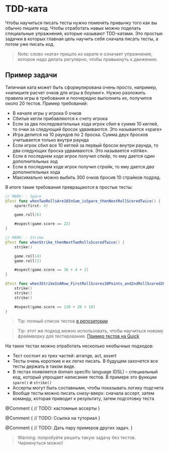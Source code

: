 # TDD-ката

Чтобы научиться писать тесты нужно поменять привычку того как вы обычно пишите код. Чтобы отработать навык можно поделать специальные упражнения, которые называют TDD-катами. Это простые задачки в которых главная цель научить себя сначала писать тесты, а потом уже писать код. 

> Note: слово «ката» пришло из карате и означает упражнение, которое надо делать регулярно, чтобы привыкнуть к движению. 

## Пример задачи

Типичная ката может быть сформулирована очень просто, например, «напишите расчет очков для игры в боулинг». Нужно разложить правила игры в требования и поочередно выполнить их, получится около 20 тестов. Пример требований:
- В начале игры у игрока 0 очков
- Сбитые кегли прибавляются к счету игрока
- Если за два последовательных хода игрок сбил в сумме 10 кеглей, то очки за следующий бросок удваиваются. Это называется «spare»
- Игра делится на 10 раундов по 2 броска. Сумма двух бросков учитывается только внутри раунда
- Если игрок сбил все 10 кеглей за первый бросок внутри раунда, то два следующих броска удваиваются. Это называется «strike».
- Если в последнем ходе игрок получил *спейр*, то ему дается *один* дополнительных ход
- Если в последнем ходе игрок получил *страйк*, то ему дается *два* дополнительных хода
- Максимально можно выбить 300 очков бросив 10 страйков подряд. 

В итоге такие требования превращаются в простые тесты:

```swift
// MARK: - Spare
@Test func whenTwoRollsAre10InSum_isSpare_thenNextRollScoredTwice() {
    spare(first: 4)

    game.roll(6)

    #expect(game.score == 22)
}

// MARK: - Strike
@Test func whenStrike_thenNextTwoRollsScoredTwice() {
    strike()

    game.roll(4)
    game.roll(2)

    #expect(game.score == 16 + 4 + 2)
}

@Test func when3StrikeInARow_FirstRollScores30Points_and2ndRollScored20Points() {
    strike()
    strike()
    strike()

    #expect(game.score == 130 + 20 + 10)
}
```

> Tip: полный список тестов [в репозитории](https://github.com/akaDuality/BowlingKata/blob/master/BowlingTests/GameTests.swift)

> Tip: этот же подход можно использовать, чтобы научиться новому фреймворку для тестирования. [Пример тестов на Quick](https://github.com/akaDuality/BowlingKata/blob/Quick/BowlingTests/GameTests.swift) 


На таких тестах можно отработать несколько необычных подходов:
- Тест состоит из трех частей: arrange, act, assert
- Тесты очень короткие и их легко писать. В будущем захочется все тесты держать в таком виде. 
- В тестах появляется domain specific language (DSL) – специальный код, который упрощает написание тестов. В примере это функции `spare()` и `strike()`
- Ассерты могут быть составными, чтобы показывать логику подсчета
- Вообще тесты можно писать снизу-вверх: сначала ассерт, затем команду, которая приводит к результату, затем подготовку теста


@Comment {
    // TODO: кастомные ассерты
}

@Comment {
    // TODO: Ссылка на туториал
}

@Comment {
    // TODO: Дать пару примеров других задач. 
}

> Warning: попробуйте решить такую задачу без тестов. Чирикнуться можно!
